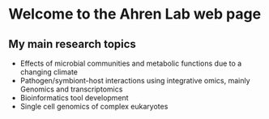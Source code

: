 # Welcome to the Ahren Lab web page

## My main research topics

* Effects of microbial communities and metabolic functions due to a changing climate
* Pathogen/symbiont-host interactions using integrative omics, mainly Genomics and transcriptomics
* Bioinformatics tool development
* Single cell genomics of complex eukaryotes
